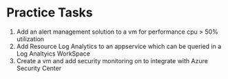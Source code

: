 # Practice Tasks  

1) Add an alert management solution to a vm for performance cpu > 50% utilization
2) Add Resource Log Analytics to an appservice which can be queried in a Log Analtyics WorkSpace
3) Create a vm and add security monitoring on to integrate with Azure Security Center
